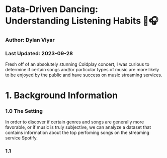 # Data-Driven Dancing: Understanding Listening Habits 🎵🎧
### Author: Dylan Viyar
### Last Updated: 2023-09-28

Fresh off of an absolutely stunning Coldplay concert, I was curious to determine if certain songs and/or particular types of music are more likely to be enjoyed by the public and have success on music streaming services.

# 1. Background Information

### 1.0 The Setting

In order to discover if certain genres and songs are generally more favorable, or if music is truly subjective, we can analyze a dataset that contains information about the top perfoming songs on the streaming service Spotify.

### 1.1 
